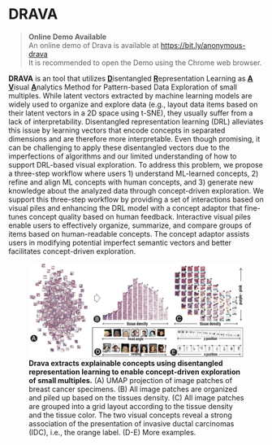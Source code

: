 # DRAVA

<!-- TODO: add a gif here -->

> **Online Demo Available**   
> An online demo of Drava is available at https://bit.ly/anonymous-drava  
> It is recommended to open the Demo using the Chrome web browser. 
 
**DRAVA** is an tool that utilizes <ins>**D**</ins>isentangled <ins>**R**</ins>epresentation Learning as <ins>**A**</ins> <ins>**V**</ins>isual <ins>**A**</ins>nalytics Method for Pattern-based Data Exploration of small multiples.
While latent vectors extracted by machine learning models are widely used to organize and explore data (e.g., layout data items based on their latent vectors in a 2D space using t-SNE), they usually suffer from a lack of interpretability. 
Disentangled representation learning (DRL) alleviates this issue by learning vectors that encode concepts in separated dimensions and are therefore more interpretable.
Even though promising, it can be challenging to apply these disentangled vectors due to the imperfections of algorithms and our limited understanding of how to support DRL-based visual exploration.
To address this problem, we propose a three-step workflow where users 1) understand ML-learned concepts, 2) refine and align ML concepts with human concepts, and 3) generate new knowledge about the analyzed data through concept-driven exploration.
We support this three-step workflow by providing a set of interactions based on visual piles and enhancing the DRL model with a concept adaptor that fine-tunes concept quality based on human feedback.
Interactive visual piles enable users to effectively organize, summarize, and compare groups of items based on human-readable concepts. 
The concept adaptor assists users in modifying potential imperfect semantic vectors and better facilitates concept-driven exploration.


<figure>
    <img src="./assets/teaser.jpg" width=800>
    <figcaption> <b>Drava extracts explainable concepts using disentangled representation learning to enable concept-driven exploration of small multiples.</b> (A) UMAP
projection of image patches of breast cancer specimens. (B) All image patches are organized and piled up based on the tissues density.
(C) All image patches are grouped into a grid layout according to the tissue density and the tissue color. The two visual concepts reveal
a strong association of the presentation of invasive ductal carcinomas (IDC), i.e., the orange label. (D-E) More examples. </figcaption>
</figure>


